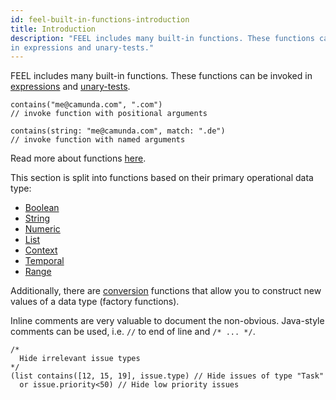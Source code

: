 ```yaml
---
id: feel-built-in-functions-introduction
title: Introduction
description: "FEEL includes many built-in functions. These functions can be invoked
in expressions and unary-tests."
---
```


FEEL includes many built-in functions. These functions can be invoked
in [expressions](../language-guide/feel-expressions-introduction.md)
and [unary-tests](../language-guide/feel-unary-tests.md).

```feel
contains("me@camunda.com", ".com")
// invoke function with positional arguments

contains(string: "me@camunda.com", match: ".de")
// invoke function with named arguments
```

Read more about functions [here](../language-guide/feel-functions.md#invocation).

This section is split into functions based on their primary operational data type:

- [Boolean](./feel-built-in-functions-boolean.md)
- [String](./feel-built-in-functions-string.md)
- [Numeric](./feel-built-in-functions-numeric.md)
- [List](./feel-built-in-functions-list.md)
- [Context](./feel-built-in-functions-context.md)
- [Temporal](./feel-built-in-functions-temporal.md)
- [Range](./feel-built-in-functions-range.md)

Additionally, there are [conversion](./feel-built-in-functions-conversion.md) functions that allow
you to construct new values of a data type (factory functions).

Inline comments are very valuable to document the non-obvious. Java-style comments can be used, i.e. `//` to end of line and `/* ... */`.

```feel
/*
  Hide irrelevant issue types
*/
(list contains([12, 15, 19], issue.type) // Hide issues of type "Task"
  or issue.priority<50) // Hide low priority issues
```
